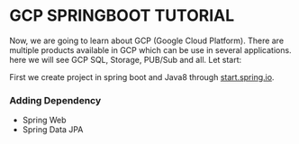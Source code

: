 # GCP SPRINGBOOT TUTORIAL

Now, we are going to learn about GCP (Google Cloud Platform). There are multiple products available in GCP which can be use in several
applications. here we will see GCP SQL, Storage, PUB/Sub and all. Let start:

First we create project in spring boot and Java8 through [start.spring.io](start.spring.io).

### Adding Dependency

* Spring Web
* Spring Data JPA






 
